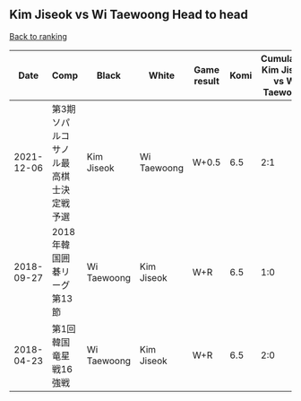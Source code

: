 ## Kim Jiseok vs Wi Taewoong Head to head

[Back to ranking](../../index.md)




| **Date** | **Comp** | **Black** | **White** | **Game result** | **Komi** | **Cumulative Kim Jiseok vs Wi Taewoong** | **Kim Jiseok streak** | **Wi Taewoong streak** | 
| --- | --- | --- | --- | --- | --- | --- | --- | --- |
| 2021-12-06 | 第3期ソパルコサノル最高棋士決定戦予選 | Kim Jiseok | Wi Taewoong | W+0.5 | 6.5 | 2:1 | 0 | 1 | 
| 2018-09-27 | 2018年韓国囲碁リーグ第13節 | Wi Taewoong | Kim Jiseok | W+R | 6.5 | 1:0 | 1 | 0 | 
| 2018-04-23 | 第1回韓国竜星戦16強戦 | Wi Taewoong | Kim Jiseok | W+R | 6.5 | 2:0 | 2 | 0 |




